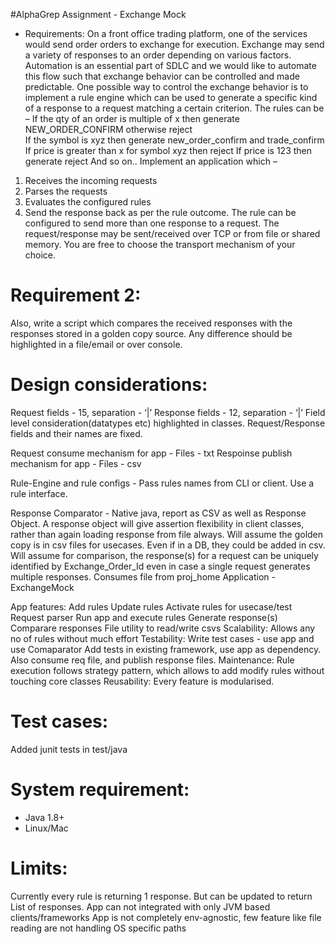 #AlphaGrep Assignment - Exchange Mock
- Requirements:
  On a front office trading platform, one of the services would send order orders to exchange for
  execution. Exchange may send a variety of responses to an order depending on various factors.
  Automation is an essential part of SDLC and we would like to automate this flow such that exchange
  behavior can be controlled and made predictable.
  One possible way to control the exchange behavior is to implement a rule engine which can be used
  to generate a specific kind of a response to a request matching a certain criterion.
  The rules can be –
  If the qty of an order is multiple of x then generate NEW_ORDER_CONFIRM otherwise reject  
  If the symbol is xyz then generate new_order_confirm and trade_confirm 
  If price is greater than x for symbol xyz then reject 
  If price is 123 then generate reject 
  And so on..
  Implement an application which –
1. Receives the incoming requests
2. Parses the requests
3. Evaluates the configured rules
4. Send the response back as per the rule outcome. The rule can be configured to send more
   than one response to a request.
   The request/response may be sent/received over TCP or from file or shared memory. You are free to
   choose the transport mechanism of your choice.

# Requirement 2:
Also, write a script which compares the received responses with the responses stored in a golden
copy source. Any difference should be highlighted in a file/email or over console.

# Design considerations:
Request fields - 15, separation - ‘|’
Response fields - 12, separation - ‘|’
Field level consideration(datatypes etc) highlighted in classes.
Request/Response fields and their names are fixed.

Request consume mechanism for app - Files - txt
Respoinse publish mechanism for app - Files - csv

Rule-Engine and rule configs - Pass rules names from CLI or client. Use a rule interface.

Response Comparator - Native java, report as CSV as well as Response Object. A response object will give assertion flexibility in client classes, rather than again loading response from file always.
Will assume the golden copy is in csv files for usecases. Even if in a DB, they could be added in csv.
Will assume for comparison, the response(s) for a request can be uniquely identified by Exchange_Order_Id even in case a single request generates multiple responses.
Consumes file from proj_home
Application - ExchangeMock

App features:
Add rules
Update rules
Activate rules for usecase/test
Request parser
Run app and execute rules
Generate response(s)
Comparare responses
File utility to read/write csvs
Scalability: Allows any no of rules without much effort
Testability:
Write test cases - use app and use Comaparator
Add tests in existing framework, use app as dependency. Also consume req file, and publish response files.
Maintenance: Rule execution follows strategy pattern, which allows to add modify rules without touching core classes
Reusability: Every feature is modularised.

# Test cases:
Added junit tests in test/java

# System requirement:
- Java 1.8+
- Linux/Mac
# Limits:
Currently every rule is returning 1 response. But can be updated to return List of responses.
App can not integrated with only JVM based clients/frameworks
App is not completely env-agnostic, few feature like file reading are not handling OS specific paths